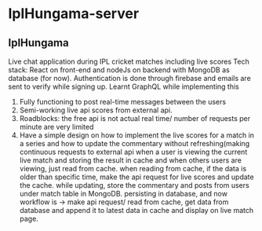 # IplHungama-server
## IplHungama
Live chat application during IPL cricket matches including live scores
Tech stack: React on front-end and nodeJs on backend with MongoDB as database (for now). Authentication is done through firebase and emails are sent to verify while signing up. Learnt GraphQL while implementing this
1. Fully functioning to post real-time messages between the users
2. Semi-working live api scores from external api. 
3. Roadblocks: the free api is not actual real time/ number of requests per minute are very limited
4. Have a simple design on how to implement the live scores for a match in a series and how to update the commentary without refreshing(making continuous 
   requests to external api when a user is viewing the current live match and storing the result in cache and when others users are viewing, just read from cache.
   when reading from cache, if the data is older than specific time, make the api request for live scores and update the cache. while updating, store the commentary    and posts from users under match table in MongoDB. persisting in database, and now workflow is -> make api request/ read from cache, get data from database and      append it to latest data in cache and display on live match page. 
